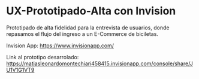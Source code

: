 # UX-Prototipado-Alta con Invision

Prototipado de alta fidelidad para la entrevista de usuarios, donde repasamos el flujo del ingreso a un E-Commerce de biciletas. 

Invision App: https://www.invisionapp.com/

Link al prototipo desarrolado: https://matiasleonardomontechiari458415.invisionapp.com/console/share/JU1V1G1VT9
